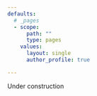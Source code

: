 ```yaml
---
defaults:
  # _pages
  - scope:
      path: ""
      type: pages
    values:
      layout: single
      author_profile: true

---
```


Under construction
